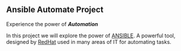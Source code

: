 ## Ansible Automate Project

Experience the power of _**Automation**_

In this project we will explore the power of [ANSIBLE](https://www.ansible.com/). A powerful tool, designed by [RedHat](https://www.redhat.com/en) used in many areas of IT for automating tasks.